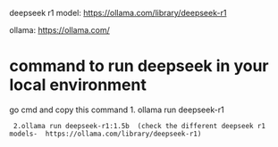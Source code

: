 deepseek r1 model:  https://ollama.com/library/deepseek-r1

ollama: https://ollama.com/

# command to run deepseek in your local environment 

go cmd and copy this command 
      1. ollama run deepseek-r1

     2.ollama run deepseek-r1:1.5b  (check the different deepseek r1 models-  https://ollama.com/library/deepseek-r1)
